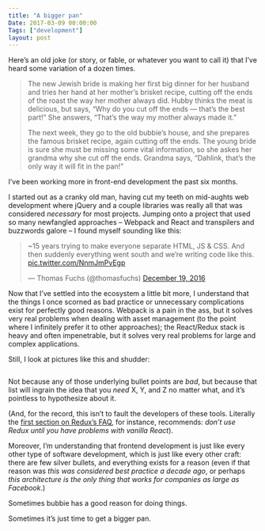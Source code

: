 ```yaml
---
title: "A bigger pan"
Date: 2017-03-09 00:00:00
Tags: ["development"]
layout: post
---
```


<p>Here’s an old joke (or story, or fable, or whatever you want to call it) that I’ve heard some variation of a dozen times.</p>


<blockquote>
<p>The new Jewish bride is making her first big dinner for her husband and tries her hand at her mother’s brisket recipe, cutting off the ends of the roast the way her mother always did. Hubby thinks the meat is delicious, but says, “Why do you cut off the ends — that’s the best part!” She answers, “That’s the way my mother always made it.”</p>
<p>The next week, they go to the old bubbie’s house, and she prepares the famous brisket recipe, again cutting off the ends. The young bride is sure she must be missing some vital information, so she askes her grandma why she cut off the ends. Grandma says, “Dahlink, that’s the only way it will fit in the pan!”</p>
</blockquote>


<p></p>


<p>I’ve been working more in front-end development the past six months.</p>


<p>I started out as a cranky old man, having cut my teeth on mid-aughts web development where jQuery and a couple libraries was really all that was considered <em>necessary</em> for most projects.  Jumping onto a project that used so many newfangled approaches – Webpack and React and transpilers and buzzwords galore – I found myself sounding like this:</p>


<p></p>
<blockquote class="twitter-tweet" data-lang="en"><p dir="ltr" lang="en">~15 years trying to make everyone separate HTML, JS &amp; CSS. And then suddenly everything went south and we’re writing code like this. <a href="https://t.co/NnmJmPvEgp">pic.twitter.com/NnmJmPvEgp</a></p>— Thomas Fuchs (@thomasfuchs) <a href="https://twitter.com/thomasfuchs/status/810885087214637057">December 19, 2016</a></blockquote>


<script async="" charset="utf-8" src="//platform.twitter.com/widgets.js"></script>


<p>Now that I’ve settled into the ecosystem a little bit more, I understand that the things I once scorned as bad practice or unnecessary complications exist for perfectly good reasons.  Webpack is a pain in the ass, but it solves very real problems when dealing with asset management (to the point where I infinitely prefer it to other approaches); the React/Redux stack is heavy and often impenetrable, but it solves very real problems for large and complex applications.</p>


<p>Still, I look at pictures like this and shudder:</p>


<p><img alt="" src="https://pbs.twimg.com/media/C5SsSbCVYAAxx40.jpg:large"/></p>


<p>Not because any of those underlying bullet points are <em>bad</em>, but because that list will ingrain the idea that you <em>need</em> X, Y, and Z no matter what, and it’s pointless to hypothesize about it.</p>


<p>(And, for the record, this isn’t to fault the developers of these tools.  Literally the <a href="http://redux.js.org/docs/faq/General.html">first section on Redux’s FAQ</a>, for instance, recommends: <em>don’t use Redux until you have problems with vanilla React</em>).</p>


<p>Moreover, I’m understanding that frontend development is just like every other type of software development, which is just like every other craft: there are few silver bullets, and everything exists for a reason (even if that reason was <em>this was considered best practice a decade ago</em>, or perhaps <em>this architecture is the only thing that works for companies as large as Facebook</em>.)</p>


<p>Sometimes bubbie has a good reason for doing things.</p>


<p>Sometimes it’s just time to get a bigger pan.</p>
	